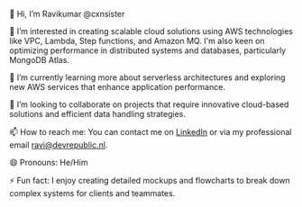 👋 Hi, I’m Ravikumar @cxnsister

👀 I’m interested in creating scalable cloud solutions using AWS technologies like VPC, Lambda, Step functions, and Amazon MQ. I'm also keen on optimizing performance in distributed systems and databases, particularly MongoDB Atlas.

🌱 I’m currently learning more about serverless architectures and exploring new AWS services that enhance application performance.

💞️ I’m looking to collaborate on projects that require innovative cloud-based solutions and efficient data handling strategies.

📫 How to reach me: You can contact me on [LinkedIn](https://www.linkedin.com/in/ravisharma4/) or via my professional email [ravi@devrepublic.nl](mailto:ravi@devrepublic.nl).

😄 Pronouns: He/Him

⚡ Fun fact: I enjoy creating detailed mockups and flowcharts to break down complex systems for clients and teammates.


<!---
cxnsister/cxnsister is a ✨ special ✨ repository because its `README.md` (this file) appears on your GitHub profile.
You can click the Preview link to take a look at your changes.
--->
